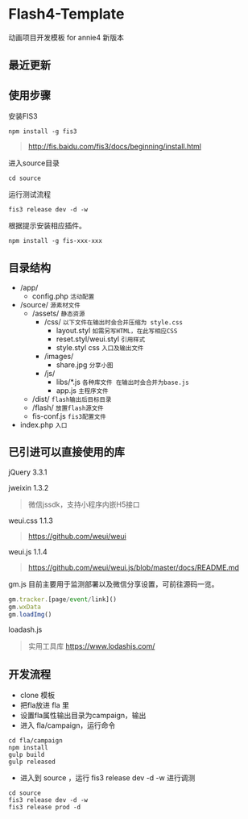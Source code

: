 # Flash4-Template
动画项目开发模板 for annie4 新版本

## 最近更新


## 使用步骤

安装FIS3

```
npm install -g fis3
```
> http://fis.baidu.com/fis3/docs/beginning/install.html

 进入source目录
```
cd source
```
运行测试流程
```
fis3 release dev -d -w
```
根据提示安装相应插件。
```
npm install -g fis-xxx-xxx
```

## 目录结构

 - /app/
    - config.php `活动配置`
- /source/ `源素材文件`
    - /assets/ `静态资源`
        - /css/  `以下文件在输出时会合并压缩为 style.css`
            - layout.styl `如需另写HTML，在此写相应CSS`
            - reset.styl/weui.styl `引用样式`
            - style.styl css `入口及输出文件`
        - /images/
            - share.jpg `分享小图`
        - /js/
            - libs/\*.js `各种库文件 在输出时会合并为base.js`
            - app.js `主程序文件`
    - /dist/   `flash输出后目标目录`
    - /flash/ `放置flash源文件`
    - fis-conf.js `fis3配置文件`
- index.php `入口`

## 已引进可以直接使用的库
jQuery 3.3.1

jweixin 1.3.2 
> 微信jssdk，支持小程序内嵌H5接口

weui.css 1.1.3
> https://github.com/weui/weui

weui.js 1.1.4
> https://github.com/weui/weui.js/blob/master/docs/README.md

gm.js
目前主要用于监测部署以及微信分享设置，可前往源码一览。

```javascript
gm.tracker.[page/event/link]()
gm.wxData
gm.loadImg()
```

loadash.js
> 实用工具库
> https://www.lodashjs.com/



## 开发流程
- clone 模板
- 把fla放进 fla 里
- 设置fla属性输出目录为campaign，输出
- 进入 fla/campaign，运行命令
```
cd fla/campaign
npm install
gulp build
gulp released
```
- 进入到 source ，运行 fis3 release dev -d -w 进行调测
```
cd source
fis3 release dev -d -w
fis3 release prod -d
```
